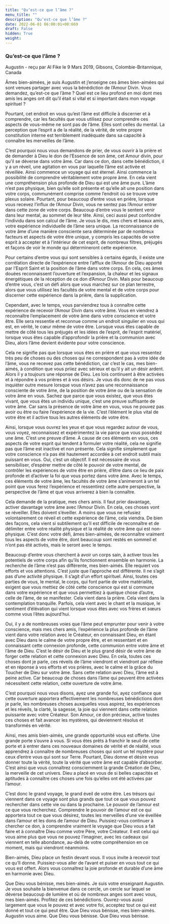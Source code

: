 ```yaml
---
title: "Qu’est-ce que l’âme ?"
menu_title: ""
description: "Qu’est-ce que l’âme ?"
date: 2022-06-01 06:00:01+00:669
draft: False
hidden: True
weight:
---
```

### Qu’est-ce que l’âme ?

Augustin - reçu par Al Fike le 9 Mars 2019, Gibsons, Colombie-Britannique, Canada

Âmes bien-aimées, je suis Augustin et j’enseigne ces âmes bien-aimées qui sont venues partager avec vous la bénédiction de l’Amour Divin. Vous demandez, qu’est-ce que l’âme ? Quel est ce lieu profond en moi dont mes amis les anges ont dit qu’il était si vital et si important dans mon voyage spirituel ?

Pourtant, cet endroit en vous qu’est l’âme est difficile à discerner et à comprendre, car les facultés que vous utilisez pour comprendre ces aspects de vous-même ne sont pas de l’âme. Elles sont celles du mental. La perception que l’esprit a de la réalité, de la vérité, de votre propre constitution interne est terriblement inadéquate dans sa capacité à connaître les merveilles de l’âme.

C’est pourquoi nous vous demandons de prier, de vous ouvrir à la prière et de demander à Dieu le don de l’Essence de son âme, cet Amour divin, pour qu’il se déverse dans votre âme. Car dans ce don, dans cette bénédiction, il y a un réveil, une agitation en vous par laquelle l’âme est activée et réveillée. Ainsi commence un voyage qui est éternel. Ainsi commence la possibilité de comprendre véritablement votre propre âme. En cela vient une compréhension plus profonde de Dieu qui est une âme pure. L’âme n’est pas physique, bien qu’elle soit présente et qu’elle ait une position dans votre corps, communément comprise comme l’endroit où se trouve votre plexus solaire. Pourtant, pour beaucoup d’entre vous en prière, lorsque vous recevez l’influx de l’Amour Divin, vous ne sentez pas l’Amour entrer dans cette zone de votre corps. Beaucoup d’entre vous le sentent venir dans leur mental, au sommet de leur tête. Ainsi, ceci aussi peut confondre l’individu dans son calcul de l’âme. Je vous le dis, mes chers et beaux amis, votre expérience individuelle de l’âme sera unique. La reconnaissance de votre âme d’une manière consciente sera déterminée par de nombreux facteurs et aspects de votre être unique, y compris les capacités de votre esprit à accepter et à l’intérieur de cet esprit, de nombreux filtres, préjugés et façons de voir le monde qui détermineront cette expérience.

Pour certains d’entre vous qui sont sensibles à certains égards, il existe une corrélation directe de l’expérience entre l’afflux de l’Amour de Dieu apporté par l’Esprit Saint et la position de l’âme dans votre corps. En cela, ces âmes douées reconnaissent l’ouverture et l’expansion, la chaleur et les signaux énergétiques de la réception de ce don d’Amour Divin. Mais pour beaucoup d’entre vous, c’est un défi alors que vous marchez sur ce plan terrestre, alors que vous utilisez les facultés de votre mental et de votre corps pour discerner cette expérience dans la prière, dans la supplication.

Cependant, avec le temps, vous parviendrez tous à connaître cette expérience de recevoir l’Amour Divin dans votre âme. Vous en viendrez à reconnaître l’emplacement de votre âme dans votre conscience et votre être. Elle sera ressentie et reconnue comme un endroit singulier en vous qui est, en vérité, le cœur même de votre être. Lorsque vous êtes capable de mettre de côté tous les préjugés et les idées de l’esprit, de l’esprit matériel, lorsque vous êtes capable d’approfondir la prière et la communion avec Dieu, alors l’âme devient évidente pour votre conscience.

Cela ne signifie pas que lorsque vous êtes en prière et que vous ressentez très peu de choses ou des choses qui ne correspondent pas à votre idée de l’âme, vous ne recevez pas cette bénédiction, car c’est le cas, mes bien-aimés, à condition que vous priiez avec sérieux et qu’il y ait un désir ardent. Alors il y a toujours une réponse de Dieu. Les lois continuent à être activées et à répondre à vos prières et à vos désirs. Je vous dis donc de ne pas vous inquiéter outre mesure lorsque vous n’avez pas une reconnaissance consciente de votre âme, de la position de votre âme ou de la sensation de votre âme en vous. Sachez que parce que vous existez, que vous êtes vivant, que vous êtes un individu unique, c’est une preuve suffisante de votre âme. Car sans la présence de votre âme en vous, vous ne pouvez pas avoir ou être ou faire l’expérience de la vie. C’est l’élément le plus vital de votre être et il active tous les autres éléments de votre être.

Ainsi, lorsque vous ouvrez les yeux et que vous regardez autour de vous, vous voyez, reconnaissez et expérimentez la vie parce que vous possédez une âme. C’est une preuve d’âme. À cause de ces éléments en vous, ces aspects de votre esprit qui tendent à formuler votre réalité, cela ne signifie pas que l’âme est inactive et non présente. Cela signifie simplement que votre conscience n’a pas été hautement accordée à cet endroit subtil mais puissant en vous. Oui, c’est un objectif. Il est nécessaire de vous sensibiliser, d’espérer mettre de côté le pouvoir de votre mental, de contrôler les expériences de votre être en prière, d’être dans ce lieu de paix profonde et d’activer la foi que vous portez dans votre âme. Avec le temps, ces éléments de votre âme, les facultés de votre âme s’animeront à un tel point que vous ferez l’expérience et ressentirez cette autre perspective, la perspective de l’âme et que vous arriverez à bien la connaître.

Cela demande de la pratique, mes chers amis. Il faut prier davantage, activer davantage votre âme avec l’Amour Divin. En cela, ces choses vont se réveiller. Elles doivent s’éveiller. A moins que vous ne refusiez volontairement ce réveil et cette expérience de l’âme, cela viendra. De bien des façons, cela vient si subtilement qu’il est difficile de reconnaître et de délimiter entre votre réalité physique et la réalité de votre âme qui est non-physique. C’est donc votre défi, âmes bien-aimées, de reconnaître vraiment tous les aspects de votre être, dont beaucoup sont restés en sommeil et n’ont pas été activés, mais le seront avec le temps.

Beaucoup d’entre vous cherchent à avoir un corps sain, à activer tous les potentiels de votre corps afin qu’ils fonctionnent ensemble en harmonie. La recherche de l’âme n’est pas différente, mes bien-aimés. Elle requiert vos efforts et vos attentions. C’est juste que l’approche est différente. Il ne s’agit pas d’une activité physique. Il s’agit d’un effort spirituel. Ainsi, toutes ces parties de vous, le mental, le corps, qui font partie de votre matérialité, exigent que vous mettiez de côté cette conscience qui est si commune dans votre expérience et que vous permettiez à quelque chose d’autre, celle de l’âme, de se manifester. Cela vient dans la prière. Cela vient dans la contemplation tranquille. Parfois, cela vient avec le chant et la musique, le sentiment d’élévation qui vient lorsque vous êtes avec vos frères et sœurs comme vous l’êtes aujourd’hui.

Oui, il y a de nombreuses voies que l’âme peut emprunter pour venir à votre conscience, mais mes chers amis, l’expérience la plus profonde de l’âme vient dans votre relation avec le Créateur, en connaissant Dieu, en étant avec Dieu dans le calme de votre propre être, et en ressentant et en connaissant cette connexion profonde, cette communion entre votre âme et l’âme de Dieu. C’est le désir de Dieu et le plus grand désir de votre âme de forger cette relation et cette connexion avec Dieu. En cela, toutes ces choses dont je parle, ces réveils de l’âme viendront et viendront par réflexe et en réponse à vos efforts et vos prières, avec le calme et la grâce du Toucher de Dieu sur votre âme. Sans cette relation avec Dieu, l’âme est à peine active. Car beaucoup de choses dans l’âme qui peuvent être activées nécessitent cette relation, cette ouverture de votre âme.

C’est pourquoi nous vous disons, ayez une grande foi, ayez confiance que cette ouverture apportera effectivement les nombreuses bénédictions dont je parle, les nombreuses choses auxquelles vous aspirez, les expériences et les réveils, la clarté, la sagesse, la joie qui viennent dans cette relation puissante avec votre Créateur. Son Amour, ce don précieux, active toutes ces choses et fait avancer les mystères, qui deviennent résolus et transformés en vérité.

Ainsi, mes amis bien-aimés, une grande opportunité vous est offerte. Une grande porte s’ouvre à vous. Si vous êtes prêts à franchir le seuil de cette porte et à entrer dans ces nouveaux domaines de vérité et de réalité, vous apprendrez à connaître de nombreuses choses qui sont un tel mystère pour ceux d’entre vous qui sont sur Terre. Pourtant, Dieu donne et désire vous donner toute la vérité, toute la vérité que votre âme est capable d’absorber. C’est ainsi que vous connaîtrez consciemment la grande Création de Dieu, la merveille de cet univers. Dieu a placé en vous de si belles capacités et aptitudes à connaître ces choses une fois qu’elles ont été activées par l’amour.

C’est donc le grand voyage, le grand éveil de votre être. Les trésors qui viennent dans ce voyage sont plus grands que tout ce que vous pouvez rechercher dans cette vie ou dans la prochaine. Le pouvoir de l’amour est ce que vous recherchez. Comprendre le pouvoir de l’amour est ce qui apportera tout ce que vous désirez, toutes les merveilles d’une vie éveillée dans l’amour et les dons de l’amour de Dieu. Puissiez-vous continuer à chercher ce don, à comprendre vraiment le voyage que Dieu vous a fait faire et à connaître Dieu comme votre Père, votre Créateur. Il est celui qui vous aime plus que vous ne pouvez l’imaginer, avec les cadeaux qui viennent en telle abondance, au-delà de votre compréhension en ce moment, mais qui viendront néanmoins.

Bien-aimés, Dieu place un festin devant vous. Il vous invite à recevoir tout ce qu’Il donne. Puissiez-vous aller de l’avant et puiser en vous tout ce qui vous est offert. Alors vous connaîtrez la joie profonde et durable d’une âme en harmonie avec Dieu.

Que Dieu vous bénisse, mes bien-aimés. Je suis votre enseignant Augustin. Je vous souhaite la bienvenue dans ce cercle, un cercle sur lequel se déverse beaucoup de lumière et où de nombreux anges sont avec vous, mes bien-aimés. Profitez de ces bénédictions. Ouvrez-vous aussi largement que vous le pouvez et avec votre foi, acceptez tout ce qui est donné et tout ce qui peut être. Que Dieu vous bénisse, mes bien-aimés. Augustin vous aime. Que Dieu vous bénisse. Que Dieu vous bénisse.



